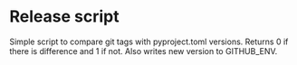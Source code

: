# Release script
Simple script to compare git tags with pyproject.toml versions.
Returns 0 if there is difference and 1 if not.
Also writes new version to GITHUB_ENV.
